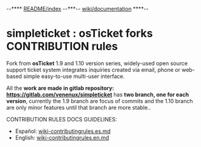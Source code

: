  --**** [README/index](docs/README.md) --***-- [wiki/documentation](docs/wiki-a-index.md) ****--

simpleticket : osTicket forks CONTRIBUTION rules
================================

Fork from **osTicket** 1.9 and 1.10 version series, widely-used open source support ticket system 
integrates inquiries created via email, phone or web-based simple easy-to-use multi-user interface.

All the **work are made in gitlab repository: https://gitlab.com/venenux/simpleticket** 
has **two branch, one for each version**, currently the 1.9 branch are focus of commits and 
the 1.10 branch are only minor features until that branch are more stable..


CONTRIBUTION RULES DOCS GUIDELINES:

* Español: [wiki-contributingrules.es.md](wiki-contributingrules.es.md)
* English: [wiki-contributingrules.en.md](wiki-contributingrules.en.md)
